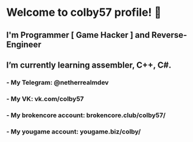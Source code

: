 # Welcome to colby57 profile! 👋

## I'm Programmer [ Game Hacker ] and Reverse-Engineer
## I’m currently learning assembler, C++, C#.

### - My Telegram: @netherrealmdev
### - My VK: vk.com/colby57
### - My brokencore account: brokencore.club/colby57/
### - My yougame account: yougame.biz/colby/
